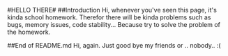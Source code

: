 #HELLO THERE#
##Introduction
Hi, whenever you've seen this page, it's kinda school homework. Therefor there will be kinda problems such as bugs, memory issues, code stability...
Because try to solve the problem of the homework.

##End of README.md
Hi, again. Just good bye my friends or .. nobody.. :(
